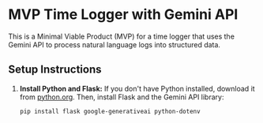 # MVP Time Logger with Gemini API

This is a Minimal Viable Product (MVP) for a time logger that uses the Gemini API to process natural language logs into structured data.

## Setup Instructions

1. **Install Python and Flask:**
   If you don't have Python installed, download it from [python.org](https://www.python.org/).
   Then, install Flask and the Gemini API library:
   ```bash
   pip install flask google-generativeai python-dotenv